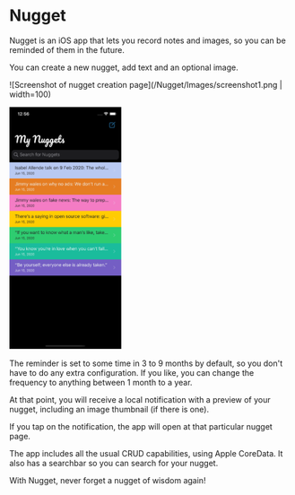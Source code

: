 # Nugget
Nugget is an iOS app that lets you record notes and images, so you can be reminded of them in the future. 

You can create a new nugget, add text and an optional image. 

![Screenshot of nugget creation page](/Nugget/Images/screenshot1.png | width=100)

<img src="/Nugget/Images/screenshot1.png" width="200">

The reminder is set to some time in 3 to 9 months by default, so you don't have to do any extra configuration. If you like, you can change the frequency to anything between 1 month to a year.

At that point, you will receive a local notification with a preview of your nugget, including an image thumbnail (if there is one). 

If you tap on the notification, the app will open at that particular nugget page. 

The app includes all the usual CRUD capabilities, using Apple CoreData. It also has a searchbar so you can search for your nugget. 

With Nugget, never forget a nugget of wisdom again!
